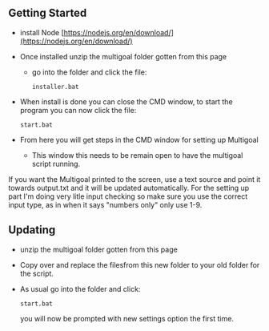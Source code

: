 ## Getting Started

- install Node [https://nodejs.org/en/download/](https://nodejs.org/en/download/)

- Once installed unzip the multigoal folder gotten from this page
  - go into the folder and click the file:

    `installer.bat` 


- When install is done you can close the CMD window, to start the program you can now click the file:

  `start.bat`

- From here you will get steps in the CMD window for setting up Multigoal
  - This window this needs to be remain open to have the multigoal script running.

If you want the Multigoal printed to the screen, use a text source and point it towards output.txt and it will be updated automatically. 
For the setting up part I'm doing very litle input checking so make sure you use the correct input type, as in when it says "numbers only"
only use 1-9. 

## Updating
  - unzip the multigoal folder gotten from this page
  
  - Copy over and replace the filesfrom this new folder to your old folder for the script.

  - As usual go into the folder and click:
  
    `start.bat`

    you will now be prompted with new settings option the first time.


